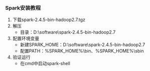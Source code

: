 ### Spark安装教程

1. 下载spark-2.4.5-bin-hadoop2.7.tgz
2. 解压
   - 目录：D:\software\spark-2.4.5-bin-hadoop2.7
3. 配置环境变量
   - 新建SPARK_HOME：D:\software\spark-2.4.5-bin-hadoop2.7
   - 配置PATH：%SPARK_HOME%\bin、%SPARK_HOME%\sbin
4. 验证运行
   - 在cmd中启动spark-shell


